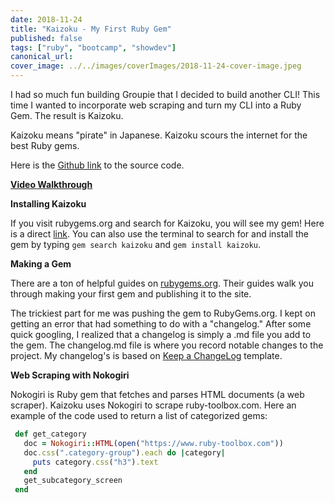 ```yaml
---
date: 2018-11-24
title: "Kaizoku - My First Ruby Gem"
published: false
tags: ["ruby", "bootcamp", "showdev"]
canonical_url:
cover_image: ../../images/coverImages/2018-11-24-cover-image.jpeg
---
```


I had so much fun building Groupie that I decided to build another CLI! This time I wanted to incorporate web scraping and turn my CLI into a Ruby Gem. The result is Kaizoku.

Kaizoku means "pirate" in Japanese. Kaizoku scours the internet for the best Ruby gems.

Here is the [Github link](https://github.com/edezekiel/kaizoku) to the source code.

**[Video Walkthrough](https://asciinema.org/a/KOVQnUkhHl41LQE7nCAWzehQ7)**

**Installing Kaizoku**

If you visit rubygems.org and search for Kaizoku, you will see my gem! Here is a direct [link](https://rubygems.org/gems/kaizoku). You can also use the terminal to search for and install the gem by typing `gem search kaizoku` and `gem install kaizoku`.

**Making a Gem**

There are a ton of helpful guides on [rubygems.org](https://guides.rubygems.org/make-your-own-gem/). Their guides walk you through making your first gem and publishing it to the site.

The trickiest part for me was pushing the gem to RubyGems.org. I kept on getting an error that had something to do with a "changelog." After some quick googling, I realized that a changelog is simply a .md file you add to the gem. The changelog.md file is where you record notable changes to the project. My changelog's is based on [Keep a ChangeLog](https://keepachangelog.com/en/1.0.0/) template.

**Web Scraping with Nokogiri**

Nokogiri is Ruby gem that fetches and parses HTML documents (a web scraper). Kaizoku uses Nokogiri to scrape ruby-toolbox.com. Here an example of the code used to return a list of categorized gems:

```ruby
 def get_category
   doc = Nokogiri::HTML(open("https://www.ruby-toolbox.com"))
   doc.css(".category-group").each do |category|
     puts category.css("h3").text
   end
   get_subcategory_screen
 end
```

